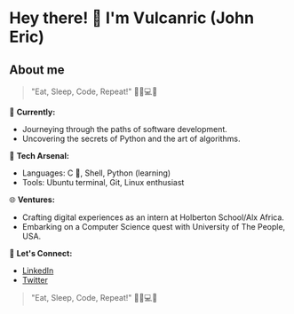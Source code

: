 # Hey there! 👋 I'm Vulcanric (John Eric)

## About me 
> "Eat, Sleep, Code, Repeat!" 🍔💤💻🔁

🌱 **Currently:**
- Journeying through the paths of software development.
- Uncovering the secrets of Python and the art of algorithms.

🚀 **Tech Arsenal:**
- Languages: C **🥰**, Shell, Python (learning)
- Tools: Ubuntu terminal, Git, Linux enthusiast
  
🌐 **Ventures:**
- Crafting digital experiences as an intern at Holberton School/Alx Africa.
- Embarking on a Computer Science quest with University of The People, USA.

💬 **Let's Connect:**
- [LinkedIn](https://www.linkedin.com/in/johneric1)
- [Twitter](https://twitter.com/JohnEri89510617)

> "Eat, Sleep, Code, Repeat!" 🍔💤💻🔁
